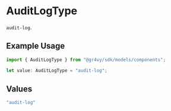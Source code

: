 # AuditLogType

`audit-log`.

## Example Usage

```typescript
import { AuditLogType } from "@gr4vy/sdk/models/components";

let value: AuditLogType = "audit-log";
```

## Values

```typescript
"audit-log"
```